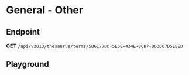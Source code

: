<script setup>
import "../../../style.css"
import SwaggerUI from "../../../swagger/view/SwaggerUI.vue"
import swaggerJson from "../../../swagger/json/thesaurus.general.other.json";

const swaggerSpecs = [
  { json:swaggerJson, protected: false },
];
</script>


# General - Other

## Endpoint

**GET** `/api/v2013/thesaurus/terms/5B6177DD-5E5E-434E-8CB7-D63D67D5EBED`

<!--@include: ../../../components/common/header-content.md-->


## Playground

<SwaggerUI :swaggerSpecs="swaggerSpecs" />